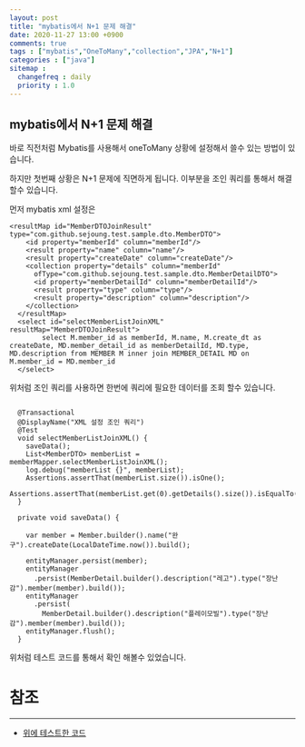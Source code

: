 ```yaml
---
layout: post
title: "mybatis에서 N+1 문제 해결"
date: 2020-11-27 13:00 +0900
comments: true
tags : ["mybatis","OneToMany","collection","JPA","N+1"]
categories : ["java"]
sitemap :
  changefreq : daily
  priority : 1.0
---
```


## mybatis에서 N+1 문제 해결

바로 직전처럼 Mybatis를 사용해서 oneToMany 상황에 설정해서 쓸수 있는 방법이 있습니다. 

하지만 첫번째 상황은 N+1 문제에 직면하게 됩니다. 이부분을 조인 쿼리를 통해서 해결 할수 있습니다.

먼저 mybatis xml 설정은 

```
<resultMap id="MemberDTOJoinResult" type="com.github.sejoung.test.sample.dto.MemberDTO">
    <id property="memberId" column="memberId"/>
    <result property="name" column="name"/>
    <result property="createDate" column="createDate"/>
    <collection property="details" column="memberId"
      ofType="com.github.sejoung.test.sample.dto.MemberDetailDTO">
      <id property="memberDetailId" column="memberDetailId"/>
      <result property="type" column="type"/>
      <result property="description" column="description"/>
    </collection>
  </resultMap>
  <select id="selectMemberListJoinXML" resultMap="MemberDTOJoinResult">
        select M.member_id as memberId, M.name, M.create_dt as createDate, MD.member_detail_id as memberDetailId, MD.type, MD.description from MEMBER M inner join MEMBER_DETAIL MD on M.member_id = MD.member_id
  </select>

```

위처럼 조인 쿼리를 사용하면 한번에 쿼리에 필요한 데이터를 조회 할수 있습니다.


```

  @Transactional
  @DisplayName("XML 설정 조인 쿼리")
  @Test
  void selectMemberListJoinXML() {
    saveData();
    List<MemberDTO> memberList = memberMapper.selectMemberListJoinXML();
    log.debug("memberList {}", memberList);
    Assertions.assertThat(memberList.size()).isOne();
    Assertions.assertThat(memberList.get(0).getDetails().size()).isEqualTo(2);
  }

  private void saveData() {

    var member = Member.builder().name("완구").createDate(LocalDateTime.now()).build();

    entityManager.persist(member);
    entityManager
      .persist(MemberDetail.builder().description("레고").type("장난감").member(member).build());
    entityManager
      .persist(
        MemberDetail.builder().description("플레이모빌").type("장난감").member(member).build());
    entityManager.flush();
  }

```

위처럼 테스트 코드를 통해서 확인 해볼수 있었습니다.

# 참조
-----
* [위에 테스트한 코드](https://github.com/sejoung/spring_data_jpa_mybatis)

